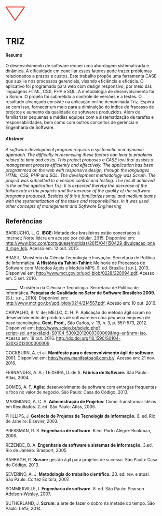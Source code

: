 <img src="https://github.com/mpsacademico/triz/blob/master/static/img/marca/logo_256.png" width="64">

# TRIZ

#### Resumo

O desenvolvimento de software requer uma abordagem sistematizada e dinâmica. A dificuldade em conciliar esses fatores pode trazer problemas relacionados a prazos e custos. Este trabalho propõe uma ferramenta CASE que auxilie nos processos gerenciais, visando eficiência e eficácia. O aplicativo foi programado para web com design responsivo, por meio das linguagens HTML, CSS, PHP e SQL. A metodologia de desenvolvimento foi o Scrum. O projeto foi submetido a controle de versões e a testes. O resultado alcançado consiste na aplicação online denominada Triz. Espera-se com isso, fornecer um meio para a diminuição do índice de fracasso de projetos e aumento da qualidade de softwares produzidos. Além de familiarizar pequenas e médias equipes com a sistematização de tarefas e responsabilidades, bem como com outros conceitos de gerência e Engenharia de Software.

#### *Abstract*

*A software development program requires a systematic and dynamic approach. The difficulty in reconciling these factors can lead to problems related to time and costs. This project proposes a CASE tool that assists a management process efficiently and effectively. The application has been programmed on the web with responsive design, through the languages HTML, CSS, PHP and SQL. The development methodology was Scrum. The project was submitted to a version control and testing. The result achieved is the online application Triz. It is expected thereby the decrease of the failure rate in the projects and the increase of the quality of the software programs produced. Besides of this it familiarizes small and medium teams with the systematization of the tasks and responsibilities. In it was used other concepts of management and Software Engineering*

## Referências

BARRUCHO, L. G. **IBGE:** Metade dos brasileiros estão conectados à internet; Norte lidera em acesso por celular. 2015. Disponível em:
<http://www.bbc.com/portuguese/noticias/2015/04/150429_divulgacao_pnad_ibge_lgb>. Acesso em: 12 out. 2015.

BRASIL. Ministério da Ciência Tecnologia e Inovação. Secretaria de Política de Informática. **A História da Tahini-Tahini:** Melhoria de Processos de Software com Métodos Ágeis e Modelo MPS. 9. ed. Brasília: [s.n.], 2013. Disponível em: <http://www.mct.gov.br/upd_blob/0228/228094.pdf>. Acesso em: 5 set. 2016.

______. Ministério da Ciência e Tecnologia. Secretaria de Política de Informática. **Pesquisa de Qualidade no Setor de Software Brasileiro 2009.** [S.l.: s.n., 2010]. Disponível em: <http://www.mct.gov.br/upd_blob/0214/214567.pdf>. Acesso em: 10 out. 2016.

CARVALHO, B. V. de; MELLO, C. H. P. Aplicação do método ágil scrum no desenvolvimento de produtos de software em uma pequena empresa de base tecnológica. **Gest. Prod.**, São Carlos, v. 19, n. 3, p. 557-573, 2012. Disponível em: <http://www.scielo.br/scielo.php?script=sci_arttext&pid=S0104-530X2012000300009&lng=en&nrm=iso>. Acesso em: 18 out. 2016. http://dx.doi.org/10.1590/S0104-530X2012000300009.

COCKBURN, A. et al. **Manifesto para o desenvolvimento ágil de software.** 2001. Disponível em: <http://www.manifestoagil.com.br/>. Acesso em: 21 nov. 2016.

FERNANDES, A. A.; TEIXEIRA, D. de S. **Fábrica de Software.** São Paulo: Atlas, 2004.

GOMES, A. F. **Agile:** desenvolvimento de software com entregas frequentes e foco no valor de negócio. São Paulo: Casa do Código, 2013.

MAXIMIANO, A. C. A. **Administração de Projetos:** Como Transformar Idéias em Resultados. 2. ed. São Paulo: Atlas, 2006.

PHILLIPS, J. **Gerência de Projetos de Tecnologia da Informação.** 6. ed. Rio de Janeiro: Elsevier, 2003.

PRESSMAN, R. S. **Engenharia de software.** 6.ed. Porto Alegre: Bookman, 2006.

REZENDE, D. A. **Engenharia de software e sistemas de informação.** 3.ed. Rio de Janeiro:
Brasport, 2005.

SABBAGH, R. **Scrum:** gestão ágil para projetos de sucesso. São Paulo: Casa do Código, 2013.

SEVERINO, A. J. **Metodologia do trabalho científico.** 23. ed. rev. e atual. São Paulo: Cortez Editora, 2007.

SOMMERVILLE, I. **Engenharia de software.** 8. ed. São Paulo: Pearson Addison-Wesley,
2007.

SUTHERLAND, J. **Scrum:** a arte de fazer o dobro na metade do tempo. São Paulo: LeYa, 2014.
